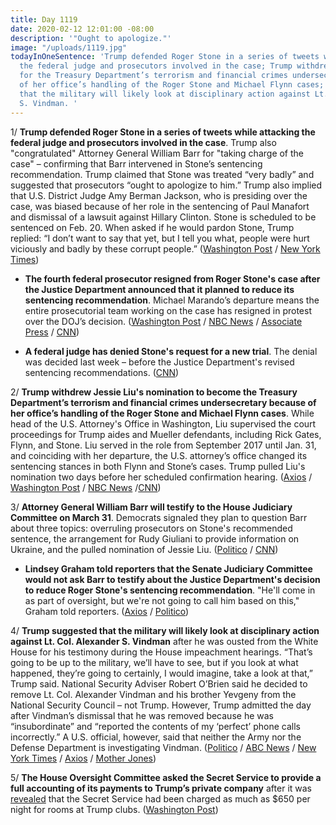 ```yaml
---
title: Day 1119
date: 2020-02-12 12:01:00 -08:00
description: '"Ought to apologize."'
image: "/uploads/1119.jpg"
todayInOneSentence: 'Trump defended Roger Stone in a series of tweets while attacking
  the federal judge and prosecutors involved in the case; Trump withdrew his nomination
  for the Treasury Department’s terrorism and financial crimes undersecretary because
  of her office’s handling of the Roger Stone and Michael Flynn cases; and Trump suggested
  that the military will likely look at disciplinary action against Lt. Col. Alexander
  S. Vindman. '
---
```


1/ **Trump defended Roger Stone in a series of tweets while attacking the federal judge and prosecutors involved in the case**. Trump also "congratulated" Attorney General William Barr for "taking charge of the case" – confirming that Barr intervened in Stone’s sentencing recommendation. Trump claimed that Stone was treated “very badly” and suggested that prosecutors “ought to apologize to him.” Trump also implied that U.S. District Judge Amy Berman Jackson, who is presiding over the case, was biased because of her role in the sentencing of Paul Manafort and dismissal of a lawsuit against Hillary Clinton. Stone is scheduled to be sentenced on Feb. 20. When asked if he would pardon Stone, Trump replied: “I don’t want to say that yet, but I tell you what, people were hurt viciously and badly by these corrupt people.” ([Washington Post](https://www.washingtonpost.com/nation/2020/02/12/trump-stone-judge/) / [New York Times](https://www.nytimes.com/2020/02/12/us/politics/trump-stone.html))

* **The fourth federal prosecutor resigned from Roger Stone's case after the Justice Department announced that it planned to reduce its sentencing recommendation**. Michael Marando’s departure means the entire prosecutorial team working on the case has resigned in protest over the DOJ’s decision. ([Washington Post](https://www.washingtonpost.com/national-security/justice-dept-to-reduce-sentencing-recommendation-for-trump-associate-roger-stone-official-says-after-president-calls-it-unfair/2020/02/11/ad81fd36-4cf0-11ea-bf44-f5043eb3918a_story.html) / [NBC News](https://www.nbcnews.com/politics/politics-news/doj-backpedalling-sentencing-recommendation-trump-ally-roger-stone-n1134961) / [Associate Press](https://apnews.com/f9addeca0df46d91442701d1420ed046) / [CNN](https://www.cnn.com/2020/02/11/politics/roger-stone-sentencing-justice-department/index.html))

* **A federal judge has denied Stone's request for a new trial**. The denial was decided last week – before the Justice Department's revised sentencing recommendations. ([CNN](https://www.cnn.com/2020/02/12/politics/judge-denies-roger-stone-request-new-trial/index.html))

2/ **Trump withdrew Jessie Liu's nomination to become the Treasury Department’s terrorism and financial crimes undersecretary because of her office’s handling of the Roger Stone and Michael Flynn cases**. While head of the U.S. Attorney's Office in Washington, Liu supervised the court proceedings for Trump aides and Mueller defendants, including Rick Gates, Flynn, and Stone. Liu served in the role from September 2017 until Jan. 31, and coinciding with her departure, the U.S. attorney’s office changed its sentencing stances in both Flynn and Stone’s cases. Trump pulled Liu's nomination two days before her scheduled confirmation hearing. ([Axios](https://www.axios.com/trump-jessie-liu-treasury-us-attorney-838d1a3b-1d4d-414c-ac7d-77a7ba6d4edb.html) / [Washington Post](https://www.washingtonpost.com/national-security/justice-dept-to-reduce-sentencing-recommendation-for-trump-associate-roger-stone-official-says-after-president-calls-it-unfair/2020/02/11/ad81fd36-4cf0-11ea-bf44-f5043eb3918a_story.html) / [NBC News](https://www.nbcnews.com/politics/justice-department/barr-takes-control-legal-matters-interest-trump-including-stone-sentencing-n1135231) /[CNN](https://www.cnn.com/2020/02/12/politics/jessie-liu-treasury-nomination-roger-stone/index.html))

3/ **Attorney General William Barr will testify to the House Judiciary Committee on March 31**. Democrats signaled they plan to question Barr about three topics: overruling prosecutors on Stone's recommended sentence, the arrangement for Rudy Giuliani to provide information on Ukraine, and the pulled nomination of Jessie Liu. ([Politico](https://www.politico.com/news/2020/02/12/attorney-general-william-barr-to-testify-before-house-judiciary-committee-114601) / [CNN](https://www.cnn.com/2020/02/12/politics/william-barr-testify-congress/index.html))

* **Lindsey Graham told reporters that the Senate Judiciary Committee would not ask Barr to testify about the Justice Department's decision to reduce Roger Stone's sentencing recommendation**. "He'll come in as part of oversight, but we're not going to call him based on this," Graham told reporters. ([Axios](https://www.axios.com/lindsey-graham-bill-barr-roger-stone-sentencing-92438308-a614-44cf-99fb-159755b4200d.html) / [Politico](https://www.politico.com/news/2020/02/12/lindsey-graham-doj-roger-stone-reversal-114481))

4/ **Trump suggested that the military will likely look at disciplinary action against Lt. Col. Alexander S. Vindman** after he was ousted from the White House for his testimony during the House impeachment hearings. “That’s going to be up to the military, we’ll have to see, but if you look at what happened, they’re going to certainly, I would imagine, take a look at that,” Trump said. National Security Adviser Robert O’Brien said he decided to remove Lt. Col. Alexander Vindman and his brother Yevgeny from the National Security Council – not Trump. However, Trump admitted the day after Vindman’s dismissal that he was removed because he was “insubordinate” and “reported the contents of my ‘perfect’ phone calls incorrectly.” A U.S. official, however, said that neither the Army nor the Defense Department is investigating Vindman. ([Politico](https://www.politico.com/news/2020/02/11/trump-military-disciplinary-action-vindman-114161) / [ABC News](https://abcnews.go.com/Politics/pentagon-mum-trumps-suggestion-vindman-face-disciplinary-action/story?id=68939412) / [New York Times](https://www.nytimes.com/2020/02/11/us/politics/trump-vindman.html) / [Axios](https://www.axios.com/robert-obrien-decision-remove-vindman-his-trump-c6cc0446-7731-480f-ade1-f86138ec8d51.html) / [Mother Jones](https://www.motherjones.com/politics/2020/02/trump-vindman-impeachment-fired-tweets/))

5/ **The House Oversight Committee asked the Secret Service to provide a full accounting of its payments to Trump’s private company** after it was [revealed](https://whatthefuckjusthappenedtoday.com/2020/02/07/day-1114/#4-the-trump-organization-charged-tru) that the Secret Service had been charged as much as $650 per night for rooms at Trump clubs. ([Washington Post](https://www.washingtonpost.com/politics/house-democrats-ask-secret-service-for-details-about-its-payments-to-trumps-company/2020/02/12/33b4a13e-4db3-11ea-bf44-f5043eb3918a_story.html))